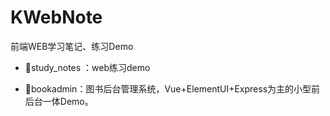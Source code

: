 # KWebNote

前端WEB学习笔记、练习Demo

* 📁study_notes ：web练习demo

* 📁bookadmin：图书后台管理系统，Vue+ElementUI+Express为主的小型前后台一体Demo。